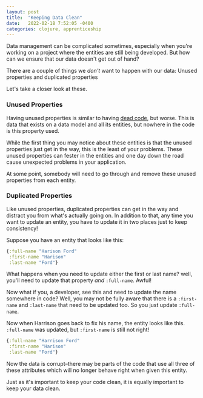 ```yaml
---
layout: post
title:  "Keeping Data Clean"
date:   2022-02-18 7:52:05 -0400
categories: clojure, apprenticeship
---
```


Data management can be complicated sometimes, especially when you're 
working on a project where the entities are still being developed. 
But how can we ensure that our data doesn't get out of hand?

There are a couple of things we _don't_ want to happen with our data:
Unused properties and duplicated properties

Let's take a closer look at these.

### Unused Properties

Having unused properties is similar to having [dead code][dead-code], 
but worse. This is data that exists on a data model and all its
entities, but nowhere in the code is this property used.

While the first thing you may notice about these entities is that
the unused properties just get in the way, this is the least of your
problems. These unused properties can fester in the entities and one
day down the road cause unexpected problems in your application.

At some point, somebody will need to go through and remove these
unused properties from each entity.

### Duplicated Properties

Like unused properties, duplicated properties can get in the way
and distract you from what's actually going on. In addition to that,
any time you want to update an entity, you have to update it in two 
places just to keep consistency!

Suppose you have an entity that looks like this:

````clojure
{:full-name "Harison Ford"
 :first-name "Harison"
 :last-name "Ford"}
````

What happens when you need to update either the first or last name?
well, you'll need to update that property _and_ `:full-name`. Awful!

Now what if you, a developer, see this and need to update the name
somewhere in code? Well, you may not be fully aware that there is a 
`:first-name` and `:last-name` that need to be updated too. So you
just update `:full-name`. 

Now when Harrison goes back to fix his name, the entity looks like
this. `:full-name` was updated, but `:first-name` is still not right!

````clojure
{:full-name "Harrison Ford"
 :first-name "Harison"
 :last-name "Ford"}
````

Now the data is corrupt–there may be parts of the code that use all
three of these attributes which will no longer behave right when 
given this entity.

Just as it's important to keep your code clean, it is equally
important to keep your data clean.

[dead-code]: https://brandoncorrea.github.io/apprenticeship/2022/02/04/death-to-dead-code.html
